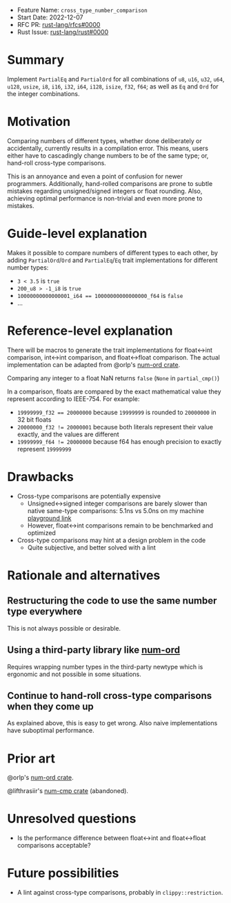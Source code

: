 - Feature Name: `cross_type_number_comparison`
- Start Date: 2022-12-07
- RFC PR: [rust-lang/rfcs#0000](https://github.com/rust-lang/rfcs/pull/0000)
- Rust Issue: [rust-lang/rust#0000](https://github.com/rust-lang/rust/issues/0000)

# Summary
[summary]: #summary

Implement `PartialEq` and `PartialOrd` for all combinations of `u8`, `u16`, `u32`, `u64`, `u128`, `usize`, `i8`, `i16`, `i32`, `i64`, `i128`, `isize`, `f32`, `f64`; as well as `Eq` and `Ord` for the integer combinations.

# Motivation
[motivation]: #motivation

Comparing numbers of different types, whether done deliberately or accidentally, currently results in a compilation error. This means, users either have to cascadingly change numbers to be of the same type; or, hand-roll cross-type comparisons.

This is an annoyance and even a point of confusion for newer programmers. Additionally, hand-rolled comparisons are prone to subtle mistakes regarding unsigned/signed integers or float rounding. Also, achieving optimal performance is non-trivial and even more prone to mistakes.

# Guide-level explanation
[guide-level-explanation]: #guide-level-explanation

Makes it possible to compare numbers of different types to each other, by adding `PartialOrd`/`Ord` and `PartialEq`/`Eq` trait implementations for different number types:
- `3 < 3.5` is `true`
- `200_u8 > -1_i8` is `true`
- `10000000000000001_i64 == 10000000000000000_f64` is `false`
- ...

# Reference-level explanation
[reference-level-explanation]: #reference-level-explanation

There will be macros to generate the trait implementations for float<->int comparison, int<->int comparison, and float<->float comparison. The actual implementation can be adapted from @orlp's [num-ord crate](https://github.com/orlp/num-ord).

Comparing any integer to a float NaN returns `false` (`None` in `partial_cmp()`)

In a comparison, floats are compared by the exact mathematical value they represent according to IEEE-754. For example:
- `19999999_f32 == 20000000` because `19999999` is rounded to `20000000` in 32 bit floats
- `20000000_f32 != 20000001` because both literals represent their value exactly, and the values are different
- `19999999_f64 != 20000000` because f64 has enough precision to exactly represent `19999999`

# Drawbacks
[drawbacks]: #drawbacks

- Cross-type comparisons are potentially expensive
    - Unsigned<->signed integer comparisons are barely slower than native same-type comparisons: 5.1ns vs 5.0ns on my machine [playground link](https://play.rust-lang.org/?version=nightly&mode=debug&edition=2021&gist=5a8704dfd953be0d0e750b2d916ccc7f)
    - However, float<->int comparisons remain to be benchmarked and optimized
- Cross-type comparisons may hint at a design problem in the code
    - Quite subjective, and better solved with a lint

# Rationale and alternatives
[rationale-and-alternatives]: #rationale-and-alternatives

## Restructuring the code to use the same number type everywhere

This is not always possible or desirable.

## Using a third-party library like [num-ord](https://github.com/orlp/num-ord)

Requires wrapping number types in the third-party newtype which is ergonomic and not possible in some situations.

## Continue to hand-roll cross-type comparisons when they come up

As explained above, this is easy to get wrong. Also naive implementations have suboptimal performance.

# Prior art
[prior-art]: #prior-art

@orlp's [num-ord crate](https://github.com/orlp/num-ord).

@lifthrasiir's [num-cmp crate](https://github.com/lifthrasiir/num-cmp) (abandoned).

# Unresolved questions
[unresolved-questions]: #unresolved-questions

- Is the performance difference between float<->int and float<->float comparisons acceptable?

# Future possibilities
[future-possibilities]: #future-possibilities

- A lint against cross-type comparisons, probably in `clippy::restriction`.
